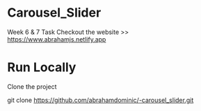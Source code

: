 # Carousel_Slider
Week 6 & 7 Task
Checkout the website >> 
https://www.abrahamjs.netlify.app

# Run Locally

Clone the project

git clone https://github.com/abrahamdominic/-carousel_slider.git

